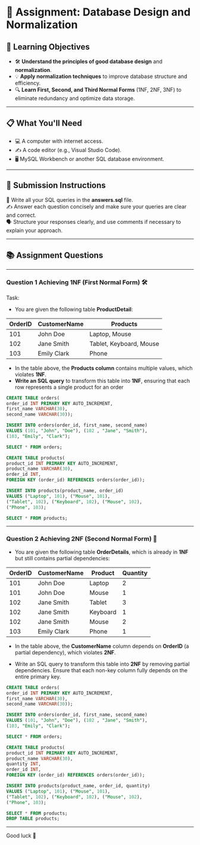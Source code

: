 # 📝 Assignment: Database Design and Normalization

## 🎯 **Learning Objectives**
* 🛠️ **Understand the principles of good database design** and **normalization**.
* 💡 **Apply normalization techniques** to improve database structure and efficiency.
* 🔍 **Learn First, Second, and Third Normal Forms** (1NF, 2NF, 3NF) to eliminate redundancy and optimize data storage.

---

## 📋 **What You'll Need**
* 💻 A computer with internet access.
* ✍️ A code editor (e.g., Visual Studio Code).
* 🖥️ MySQL Workbench or another SQL database environment.

---


## 📝 Submission Instructions  
📂 Write all your SQL queries in the **answers.sql** file.  
✍️ Answer each question concisely and make sure your queries are clear and correct.  
🗣️ Structure your responses clearly, and use comments if necessary to explain your approach.

--- 

## 📚 Assignment Questions

---

### Question 1 Achieving 1NF (First Normal Form) 🛠️
Task:
- You are given the following table **ProductDetail**:

| OrderID | CustomerName  | Products                        |
|---------|---------------|---------------------------------|
| 101     | John Doe      | Laptop, Mouse                   |
| 102     | Jane Smith    | Tablet, Keyboard, Mouse         |
| 103     | Emily Clark   | Phone                           |


- In the table above, the **Products column** contains multiple values, which violates **1NF**.
- **Write an SQL query** to transform this table into **1NF**, ensuring that each row represents a single product for an order
```sql
CREATE TABLE orders(
order_id INT PRIMARY KEY AUTO_INCREMENT,
first_name VARCHAR(30),
second_name VARCHAR(30));

INSERT INTO orders(order_id, first_name, second_name) 
VALUES (101, "John", "Doe"), (102 , "Jane", "Smith"),
(103, "Emily", "Clark");

SELECT * FROM orders;

CREATE TABLE products(
product_id INT PRIMARY KEY AUTO_INCREMENT,
product_name VARCHAR(30),
order_id INT,
FOREIGN KEY (order_id) REFERENCES orders(order_id));

INSERT INTO products(product_name, order_id) 
VALUES ("Laptop", 101), ("Mouse", 101),
("Tablet", 102), ("Keyboard", 102), ("Mouse", 102),
("Phone", 103);

SELECT * FROM products;
```
--- 

### Question 2 Achieving 2NF (Second Normal Form) 🧩

- You are given the following table **OrderDetails**, which is already in **1NF** but still contains partial dependencies:

| OrderID | CustomerName  | Product      | Quantity |
|---------|---------------|--------------|----------|
| 101     | John Doe      | Laptop       | 2        |
| 101     | John Doe      | Mouse        | 1        |
| 102     | Jane Smith    | Tablet       | 3        |
| 102     | Jane Smith    | Keyboard     | 1        |
| 102     | Jane Smith    | Mouse        | 2        |
| 103     | Emily Clark   | Phone        | 1        |

- In the table above, the **CustomerName** column depends on **OrderID** (a partial dependency), which violates **2NF**. 

- Write an SQL query to transform this table into **2NF** by removing partial dependencies. Ensure that each non-key column fully depends on the entire primary key.
```sql
CREATE TABLE orders(
order_id INT PRIMARY KEY AUTO_INCREMENT,
first_name VARCHAR(30),
second_name VARCHAR(30));

INSERT INTO orders(order_id, first_name, second_name) 
VALUES (101, "John", "Doe"), (102 , "Jane", "Smith"),
(103, "Emily", "Clark");

SELECT * FROM orders;

CREATE TABLE products(
product_id INT PRIMARY KEY AUTO_INCREMENT,
product_name VARCHAR(30),
quantity INT,
order_id INT,
FOREIGN KEY (order_id) REFERENCES orders(order_id));

INSERT INTO products(product_name, order_id, quantity) 
VALUES ("Laptop", 101), ("Mouse", 101),
("Tablet", 102), ("Keyboard", 102), ("Mouse", 102),
("Phone", 103);

SELECT * FROM products;
DROP TABLE products;
```
---
Good luck 🚀
